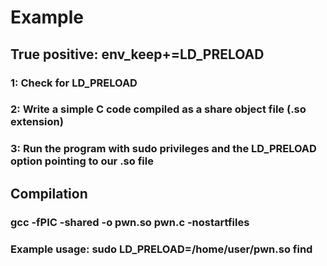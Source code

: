 # Example

## True positive: env_keep+=LD_PRELOAD

### 1: Check for LD_PRELOAD

### 2: Write a simple C code compiled as a share object file (.so extension)

### 3: Run the program with sudo privileges and the LD_PRELOAD option pointing to our .so file


## Compilation

### gcc -fPIC -shared -o pwn.so pwn.c -nostartfiles

### Example usage: sudo LD_PRELOAD=/home/user/pwn.so find
